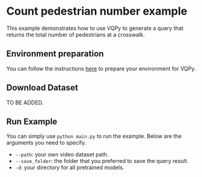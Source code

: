 # Count pedestrian number example
This example demonstrates how to use VQPy to generate a query that returns the total number of pedestrians at a crosswalk.

## Environment preparation
You can follow the instructions [here](../../README.md#installation) to prepare your environment for VQPy.

## Download Dataset
TO BE ADDED.

## Run Example
You can simply use `python main.py` to run the example. Below are the arguments you need to specify.
* `--path`: your own video dataset path.
* `--save_folder`: the folder that you preferred to save the query result.
* `-d`: your directory for all pretrained models.